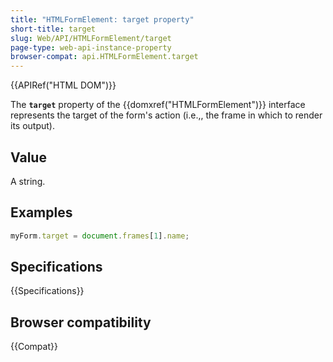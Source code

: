 ```yaml
---
title: "HTMLFormElement: target property"
short-title: target
slug: Web/API/HTMLFormElement/target
page-type: web-api-instance-property
browser-compat: api.HTMLFormElement.target
---
```


{{APIRef("HTML DOM")}}

The **`target`** property of the {{domxref("HTMLFormElement")}}
interface represents the target of the form's action (i.e.,, the frame in which to render
its output).

## Value

A string.

## Examples

```js
myForm.target = document.frames[1].name;
```

## Specifications

{{Specifications}}

## Browser compatibility

{{Compat}}
